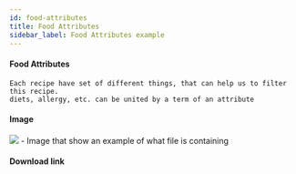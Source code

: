 ```yaml
---
id: food-attributes
title: Food Attributes
sidebar_label: Food Attributes example
---
```



#### Food Attributes


```
Each recipe have set of different things, that can help us to filter this recipe.
diets, allergy, etc. can be united by a term of an attribute
```

#### Image
![](https://raw.githubusercontent.com/GroceriStar/creative/master/) - Image that show an example of what file is containing

#### Download link
[]()
